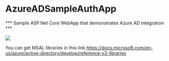 # AzureADSampleAuthApp

*** Sample ASP.Net Core WebApp that demonstrates Azure AD integration ***

<img src="https://generalpurposestoragerrv.blob.core.windows.net/github/VID_20190319_161834.gif" />

You can get MSAL libraries in this link https://docs.microsoft.com/en-us/azure/active-directory/develop/reference-v2-libraries
